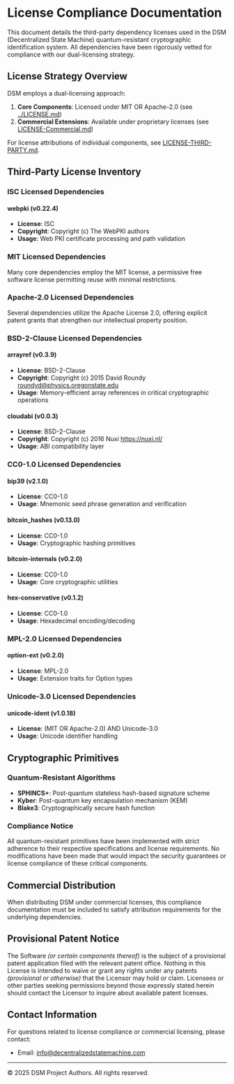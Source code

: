 # License Compliance Documentation

This document details the third-party dependency licenses used in the DSM (Decentralized State Machine) quantum-resistant cryptographic identification system. All dependencies have been rigorously vetted for compliance with our dual-licensing strategy.

## License Strategy Overview

DSM employs a dual-licensing approach:

1. **Core Components**: Licensed under MIT OR Apache-2.0 (see [../LICENSE.md](../LICENSE.md))
2. **Commercial Extensions**: Available under proprietary licenses (see [LICENSE-Commercial.md](LICENSE-Commercial.md))

For license attributions of individual components, see [LICENSE-THIRD-PARTY.md](LICENSE-THIRD-PARTY.md).

## Third-Party License Inventory

### ISC Licensed Dependencies

#### webpki (v0.22.4)
- **License**: ISC
- **Copyright**: Copyright (c) The WebPKI authors
- **Usage**: Web PKI certificate processing and path validation

### MIT Licensed Dependencies

Many core dependencies employ the MIT license, a permissive free software license permitting reuse with minimal restrictions.

### Apache-2.0 Licensed Dependencies

Several dependencies utilize the Apache License 2.0, offering explicit patent grants that strengthen our intellectual property position.

### BSD-2-Clause Licensed Dependencies

#### arrayref (v0.3.9)
- **License**: BSD-2-Clause
- **Copyright**: Copyright (c) 2015 David Roundy <roundyd@physics.oregonstate.edu>
- **Usage**: Memory-efficient array references in critical cryptographic operations

#### cloudabi (v0.0.3)
- **License**: BSD-2-Clause
- **Copyright**: Copyright (c) 2016 Nuxi https://nuxi.nl/
- **Usage**: ABI compatibility layer

### CC0-1.0 Licensed Dependencies

#### bip39 (v2.1.0)
- **License**: CC0-1.0
- **Usage**: Mnemonic seed phrase generation and verification

#### bitcoin_hashes (v0.13.0)
- **License**: CC0-1.0
- **Usage**: Cryptographic hashing primitives

#### bitcoin-internals (v0.2.0)
- **License**: CC0-1.0
- **Usage**: Core cryptographic utilities

#### hex-conservative (v0.1.2)
- **License**: CC0-1.0
- **Usage**: Hexadecimal encoding/decoding

### MPL-2.0 Licensed Dependencies

#### option-ext (v0.2.0)
- **License**: MPL-2.0
- **Usage**: Extension traits for Option types

### Unicode-3.0 Licensed Dependencies

#### unicode-ident (v1.0.18)
- **License**: (MIT OR Apache-2.0) AND Unicode-3.0
- **Usage**: Unicode identifier handling

## Cryptographic Primitives

### Quantum-Resistant Algorithms

- **SPHINCS+**: Post-quantum stateless hash-based signature scheme
- **Kyber**: Post-quantum key encapsulation mechanism (KEM)
- **Blake3**: Cryptographically secure hash function

### Compliance Notice

All quantum-resistant primitives have been implemented with strict adherence to their respective specifications and license requirements. No modifications have been made that would impact the security guarantees or license compliance of these critical components.

## Commercial Distribution

When distributing DSM under commercial licenses, this compliance documentation must be included to satisfy attribution requirements for the underlying dependencies.

## Provisional Patent Notice
The Software *(or certain components thereof)* is the subject of a provisional patent application filed with the relevant patent office. Nothing in this License is intended to waive or grant any rights under any patents *(provisional or otherwise)* that the Licensor may hold or claim. Licensees or other parties seeking permissions beyond those expressly stated herein should contact the Licensor to inquire about available patent licenses.


## Contact Information

For questions related to license compliance or commercial licensing, please contact:
- Email: [info@decentralizedstatemachine.com](mailto:info@decentralizedstatemachine.com)

---

© 2025 DSM Project Authors. All rights reserved.
